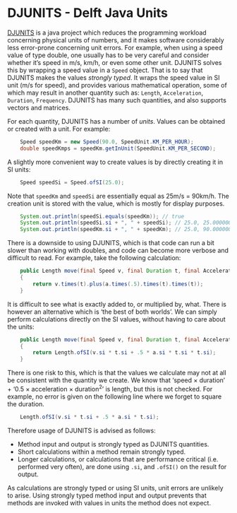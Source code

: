 # DJUNITS - Delft Java Units

[DJUNITS](https://djunits.org)  is a java project which reduces the programming workload concerning physical units of numbers, and it makes software considerably less error-prone concerning unit errors. For example, when using a speed value of type double, one usually has to be very careful and consider whether it’s speed in m/s, km/h, or even some other unit. DJUNITS solves this by wrapping a speed value in a `Speed` object. That is to say that DJUNITS makes the values _strongly typed_. It wraps the speed value in SI unit (m/s for speed), and provides various mathematical operation, some of which may result in another quantity such as: `Length`, `Acceleration`, `Duration`, `Frequency`. DJUNITS has many such quantities, and also supports vectors and matrices.

For each quantity, DJUNITS has a number of _units_. Values can be obtained or created with a unit. For example:

```java
    Speed speedKm = new Speed(90.0, SpeedUnit.KM_PER_HOUR);
    double speedKmps = speedKm.getInUnit(SpeedUnit.KM_PER_SECOND);
```

A slightly more convenient way to create values is by directly creating it in SI units:

```java
    Speed speedSi = Speed.ofSI(25.0);
```

Note that `speedKm` and `speedSi` are essentially equal as 25m/s = 90km/h. The creation unit is stored with the value, which is mostly for display purposes.

```java
    System.out.println(speedSi.equals(speedKm)); // true
    System.out.println(speedSi.si + ", " + speedSi); // 25.0, 25.0000000m/s
    System.out.println(speedKm.si + ", " + speedKm); // 25.0, 90.0000000km/h
```

There is a downside to using DJUNITS, which is that code can run a bit slower than working with doubles, and code can become more verbose and difficult to read. For example, take the following calculation:

```java
    public Length move(final Speed v, final Duration t, final Acceleration a)
    {
        return v.times(t).plus(a.times(.5).times(t).times(t));
    }
```

It is difficult to see what is exactly added to, or multiplied by, what. There is however an alternative which is ‘the best of both worlds’. We can simply perform calculations directly on the SI values, without having to care about the units:

```java
    public Length move(final Speed v, final Duration t, final Acceleration a)
    {
        return Length.ofSI(v.si * t.si + .5 * a.si * t.si * t.si);
    } 
```

There is one risk to this, which is that the values we calculate may not at all be consistent with the quantity we create. We know that ‘speed &times; duration’ + ‘0.5 &times; acceleration &times; duration<sup>2</sup>’ is length, but this is not checked. For example, no error is given on the following line where we forget to square the duration.

```java
    Length.ofSI(v.si * t.si + .5 * a.si * t.si);
```

Therefore usage of DJUNITS is advised as follows:

* Method input and output is strongly typed as DJUNITS quantities.
* Short calculations within a method remain strongly typed.
* Longer calculations, or calculations that are performance critical (i.e. performed very often), are done using `.si`, and `.ofSI()` on the result for output.

As calculations are strongly typed or using SI units, unit errors are unlikely to arise. Using strongly typed method input and output prevents that methods are invoked with values in units the method does not expect.
